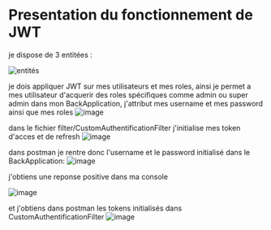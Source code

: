# Presentation du fonctionnement de JWT 

je dispose de 3 entitées : 

![entités](https://user-images.githubusercontent.com/43670885/161421753-7d52c291-d68b-41b4-88a5-3f3298d9ab77.png)

 je dois appliquer JWT sur mes utilisateurs et mes roles, ainsi je permet a mes utilisateur d'acquerir des roles spécifiques comme admin ou super admin 
dans mon BackApplication, j'attribut mes username et mes password ainsi que mes roles
![image](https://user-images.githubusercontent.com/43670885/161421956-4d4f9fdc-5631-4c4f-9428-162d61a6c233.png)

dans le fichier filter/CustomAuthentificationFilter j'initialise mes token d'acces et de refresh 
![image](https://user-images.githubusercontent.com/43670885/161422060-23b00f80-1927-4679-94e3-e0b34bb67b13.png)


dans postman je rentre donc l'username et le password initialisé dans le BackApplication: 
![image](https://user-images.githubusercontent.com/43670885/161422161-69a4c619-6ce8-401a-b575-d0dfc701ef7a.png)

j'obtiens une reponse positive dans ma console 

![image](https://user-images.githubusercontent.com/43670885/161422175-b8626c35-0039-4550-8877-68e79dd8ae4e.png)


et j'obtiens dans postman les tokens initialisés dans CustomAuthentificationFilter 
![image](https://user-images.githubusercontent.com/43670885/161422279-a2983b97-6575-4297-9ed1-df8c166a3d51.png)
